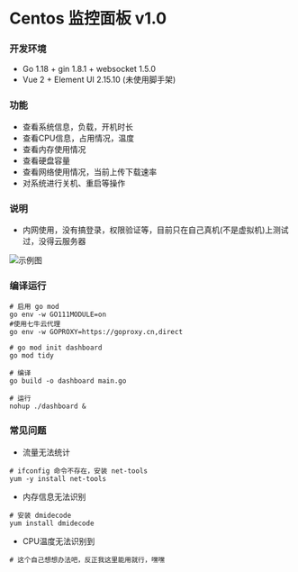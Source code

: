 # Centos 监控面板 v1.0

### 开发环境
- Go 1.18 + gin 1.8.1 + websocket 1.5.0 
- Vue 2 + Element UI 2.15.10 (未使用脚手架)

### 功能
- 查看系统信息，负载，开机时长
- 查看CPU信息，占用情况，温度
- 查看内存使用情况
- 查看硬盘容量
- 查看网络使用情况，当前上传下载速率
- 对系统进行关机、重启等操作

### 说明
- 内网使用，没有搞登录，权限验证等，目前只在自己真机(不是虚拟机)上测试过，没得云服务器

![示例图](./public/screen.jpg)

### 编译运行
```shell
# 启用 go mod
go env -w GO111MODULE=on
#使用七牛云代理
go env -w GOPROXY=https://goproxy.cn,direct

# go mod init dashboard
go mod tidy

# 编译
go build -o dashboard main.go

# 运行
nohup ./dashboard &
```

### 常见问题

- 流量无法统计
```shell
# ifconfig 命令不存在，安装 net-tools
yum -y install net-tools
```

- 内存信息无法识别
```shell
# 安装 dmidecode
yum install dmidecode
```

- CPU温度无法识别到
```shell
# 这个自己想想办法吧，反正我这里能用就行，嘿嘿
```